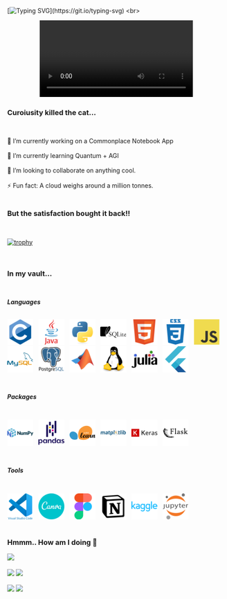 [![Typing SVG](https://readme-typing-svg.herokuapp.com?font=Arizonia&size=35&pause=10000&color=025043&vCenter=true&multiline=true&width=800&height=60&lines=Hey+Fellow+Developer!+Welcome+aboard+my+profile!+%F0%9F%91%8B%F0%9F%8F%BB;)](https://git.io/typing-svg)
<br>

<div id="header" align="center">
  <video src="https://d2w9rnfcy7mm78.cloudfront.net/14205123/original_9d57c899374ff21dc80e2d82602f603c.gif" width="354"/>
  <br><br>
  <div id="badges">
    <a href="https://www.linkedin.com/in/bhagyasree-y/">
      <img src="https://img.shields.io/badge/LinkedIn-025043?style=for-the-badge&logo=linkedin&logoColor=white" alt="LinkedIn Badge"/>
    </a>
    <a href="https://translate.google.com/?sl=de&tl=en&op=translate">
      <img src="https://img.shields.io/badge/Website-dadada?style=for-the-badge&logo=github&logoColor=white" alt="Website"/>
    </a>
  </div>
  <br>
  <p>"To define is to limit" - Oscar Wilde</p>
</div>

### Curoiusity killed the cat...

<br>

🔭 I’m currently working on a Commonplace Notebook App<br><br>
🌱 I’m currently learning Quantum + AGI<br><br>
👯 I’m looking to collaborate on anything cool.<br><br>
⚡ Fun fact: A cloud weighs around a million tonnes.<br><br>

### But the satisfaction bought it back!!

<br>

[![trophy](https://github-profile-trophy.vercel.app/?username=bhagyasreey&theme=white)](https://github.com/bhagyasreey/github-profile-trophy)

<br>

### In my vault...

<div>
  <br><i><b><p>Languages</p></b></i><br>
  <img src="assets/c-original.svg" title="c" alt="c" width="60" height="60"/>&nbsp;&nbsp;
  <img src="assets/java-original-wordmark.svg" title="Java" alt="Java" width="60" height="60"/>&nbsp;&nbsp;
  <img src="assets/python-original.svg" title="Python" alt="Python" width="60" height="60"/>&nbsp;&nbsp;
  <img src="assets/sqlite-plain-wordmark.svg" title="Sqlite" alt="Sqlite" width="60" height="60"/>&nbsp;&nbsp;
  <img src="assets/html5-original.svg" title="HTML5" alt="HTML" width="60" height="60"/>&nbsp;&nbsp;
  <img src="assets/css3-plain-wordmark.svg"  title="CSS3" alt="CSS" width="60" height="60"/>&nbsp;&nbsp;
  <img src="assets/javascript-original.svg" title="JavaScript" alt="JavaScript" width="60" height="60"/>&nbsp;&nbsp;
  <img src="assets/mysql-original-wordmark.svg" title="MySQL"  alt="MySQL" width="60" height="60"/>&nbsp;&nbsp;
  <img src="assets/postgresql-original-wordmark.svg" title="PostgreSQL"  alt="PostgreSQL" width="60" height="60"/>&nbsp;&nbsp;
  <img src="assets/matlab-original.svg" title="Matlab" alt="Matlab" width="60" height="60"/>&nbsp;&nbsp;
  <img src="assets/linux-original.svg" title="Linux" alt="Linux" width="60" height="60"/>&nbsp;&nbsp;
  <img src="assets/julia-original-wordmark.svg" title="Julia" alt="Julia" width="60" height="60"/>&nbsp;&nbsp;
  <img src="assets/flutter-original.svg" title="Flutter" alt="Flutter" width="60" height="60"/>&nbsp;&nbsp;

<br><i><b><p>Packages</p></b></i><br>

  <img src="assets/numpy-original-wordmark.svg" title="Numpy" alt="Numpy" width="60" height="60"/>&nbsp;&nbsp;
  <img src="assets/pandas-original-wordmark.svg" title="Pandas" alt="Pandas" width="60" height="60"/>&nbsp;&nbsp;
  <img src="assets/scikitlearn-original.svg" title="scikitlearn" alt="ScikitLearn" width="60" height="60"/>&nbsp;&nbsp;
  <img src="assets/matplotlib-original-wordmark.svg" title="Matplotlib" alt="Matplotlib" width="60" height="60"/>&nbsp;&nbsp;
  <img src="assets/keras-original-wordmark.svg" title="Keras" alt="Keras" width="60" height="60"/>&nbsp;&nbsp;
  <img src="assets/flask-original-wordmark.svg" title="Flask" alt="Flask" width="60" height="60"/>&nbsp;&nbsp;

<br><i><b><p>Tools</p></b></i><br>
    
  <img src="assets/vscode-original-wordmark.svg" title="VScode" alt="VScode" width="60" height="60"/>&nbsp;&nbsp;
  <img src="assets/canva-original.svg" title="Canva" alt="Canva" width="60" height="60"/>&nbsp;&nbsp;
  <img src="assets/figma-original.svg" title="Figma" alt="Figma" width="60" height="60"/>&nbsp;&nbsp;
  <img src="assets/notion-original.svg" title="Notion" alt="Notion" width="60" height="60"/>&nbsp;&nbsp;
  <img src="assets/kaggle-original-wordmark.svg" title="Kaggle" alt="Kaggle" width="60" height="60"/>&nbsp;&nbsp;
  <img src="assets/jupyter-original-wordmark.svg" title="Jupyter" alt="Jupyter" width="60" height="60"/>&nbsp;&nbsp;<br><br> 
</div>

### Hmmm.. How am I doing 🤔

![](http://github-profile-summary-cards.vercel.app/api/cards/profile-details?username=bhagyasreey&theme=vue)
<br>
<br>
![](http://github-profile-summary-cards.vercel.app/api/cards/repos-per-language?username=bhagyasreey&theme=vue)
![](http://github-profile-summary-cards.vercel.app/api/cards/most-commit-language?username=bhagyasreey&theme=vue)
<br>
<br>
![](http://github-profile-summary-cards.vercel.app/api/cards/stats?username=bhagyasreey&theme=vue)
![](http://github-profile-summary-cards.vercel.app/api/cards/productive-time?username=bhagyasreey&theme=vue&utcOffset=8)
